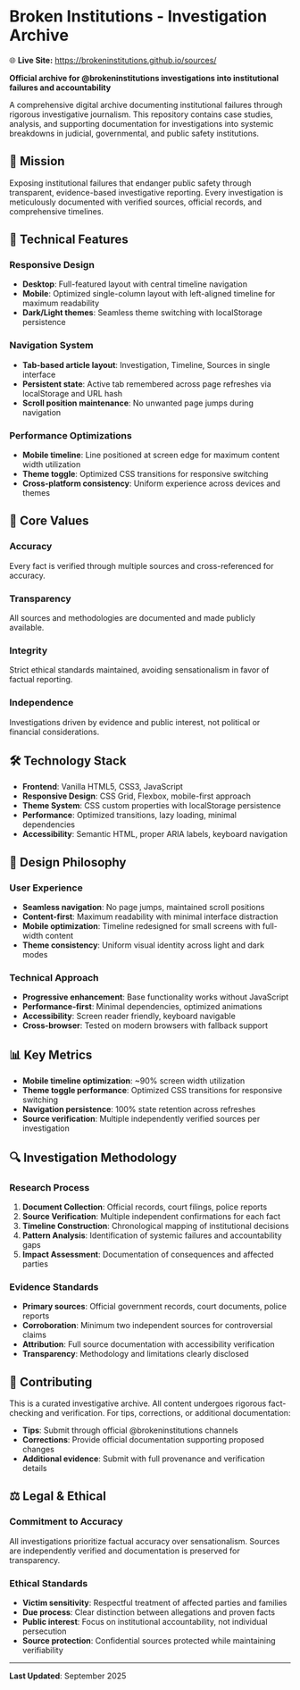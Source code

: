 # Broken Institutions - Investigation Archive

🌐 **Live Site:** https://brokeninstitutions.github.io/sources/

**Official archive for @brokeninstitutions investigations into institutional failures and accountability**

A comprehensive digital archive documenting institutional failures through rigorous investigative journalism. This repository contains case studies, analysis, and supporting documentation for investigations into systemic breakdowns in judicial, governmental, and public safety institutions.

## 🎯 Mission

Exposing institutional failures that endanger public safety through transparent, evidence-based investigative reporting. Every investigation is meticulously documented with verified sources, official records, and comprehensive timelines.

## 🔧 Technical Features

### Responsive Design
- **Desktop**: Full-featured layout with central timeline navigation
- **Mobile**: Optimized single-column layout with left-aligned timeline for maximum readability
- **Dark/Light themes**: Seamless theme switching with localStorage persistence

### Navigation System
- **Tab-based article layout**: Investigation, Timeline, Sources in single interface
- **Persistent state**: Active tab remembered across page refreshes via localStorage and URL hash
- **Scroll position maintenance**: No unwanted page jumps during navigation

### Performance Optimizations
- **Mobile timeline**: Line positioned at screen edge for maximum content width utilization
- **Theme toggle**: Optimized CSS transitions for responsive switching
- **Cross-platform consistency**: Uniform experience across devices and themes

## 📖 Core Values

### Accuracy
Every fact is verified through multiple sources and cross-referenced for accuracy.

### Transparency
All sources and methodologies are documented and made publicly available.

### Integrity
Strict ethical standards maintained, avoiding sensationalism in favor of factual reporting.

### Independence
Investigations driven by evidence and public interest, not political or financial considerations.

## 🛠️ Technology Stack

- **Frontend**: Vanilla HTML5, CSS3, JavaScript
- **Responsive Design**: CSS Grid, Flexbox, mobile-first approach
- **Theme System**: CSS custom properties with localStorage persistence
- **Performance**: Optimized transitions, lazy loading, minimal dependencies
- **Accessibility**: Semantic HTML, proper ARIA labels, keyboard navigation

## 🎨 Design Philosophy

### User Experience
- **Seamless navigation**: No page jumps, maintained scroll positions
- **Content-first**: Maximum readability with minimal interface distraction
- **Mobile optimization**: Timeline redesigned for small screens with full-width content
- **Theme consistency**: Uniform visual identity across light and dark modes

### Technical Approach
- **Progressive enhancement**: Base functionality works without JavaScript
- **Performance-first**: Minimal dependencies, optimized animations
- **Accessibility**: Screen reader friendly, keyboard navigable
- **Cross-browser**: Tested on modern browsers with fallback support

## 📊 Key Metrics

- **Mobile timeline optimization**: ~90% screen width utilization
- **Theme toggle performance**: Optimized CSS transitions for responsive switching
- **Navigation persistence**: 100% state retention across refreshes
- **Source verification**: Multiple independently verified sources per investigation

## 🔍 Investigation Methodology

### Research Process
1. **Document Collection**: Official records, court filings, police reports
2. **Source Verification**: Multiple independent confirmations for each fact
3. **Timeline Construction**: Chronological mapping of institutional decisions
4. **Pattern Analysis**: Identification of systemic failures and accountability gaps
5. **Impact Assessment**: Documentation of consequences and affected parties

### Evidence Standards
- **Primary sources**: Official government records, court documents, police reports
- **Corroboration**: Minimum two independent sources for controversial claims
- **Attribution**: Full source documentation with accessibility verification
- **Transparency**: Methodology and limitations clearly disclosed

## 📝 Contributing

This is a curated investigative archive. All content undergoes rigorous fact-checking and verification. For tips, corrections, or additional documentation:

- **Tips**: Submit through official @brokeninstitutions channels
- **Corrections**: Provide official documentation supporting proposed changes
- **Additional evidence**: Submit with full provenance and verification details

## ⚖️ Legal & Ethical

### Commitment to Accuracy
All investigations prioritize factual accuracy over sensationalism. Sources are independently verified and documentation is preserved for transparency.

### Ethical Standards
- **Victim sensitivity**: Respectful treatment of affected parties and families
- **Due process**: Clear distinction between allegations and proven facts
- **Public interest**: Focus on institutional accountability, not individual persecution
- **Source protection**: Confidential sources protected while maintaining verifiability

---

**Last Updated**: September 2025